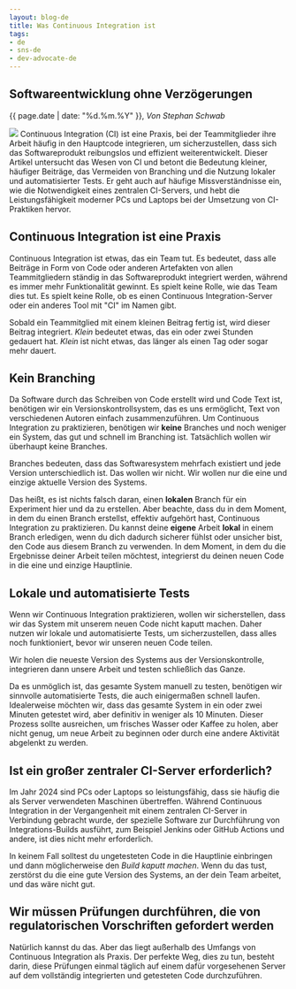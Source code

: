 ```yaml
---
layout: blog-de
title: Was Continuous Integration ist
tags: 
- de
- sns-de
- dev-advocate-de
---
```

## Softwareentwicklung ohne Verzögerungen

<p>{{ page.date | date: "%d.%m.%Y" }}, <em>Von Stephan Schwab</em></p>

<a href="/de/contact-sns.html"><img src="https://gravatar.com/avatar/663d11426b0a187ddac59f8c17ce61b4?s=120&d=robohash&r=x" class="avatar" /></a>
Continuous Integration (CI) ist eine Praxis, bei der Teammitglieder ihre Arbeit häufig in den Hauptcode integrieren, um sicherzustellen, dass sich das Softwareprodukt reibungslos und effizient weiterentwickelt. Dieser Artikel untersucht das Wesen von CI und betont die Bedeutung kleiner, häufiger Beiträge, das Vermeiden von Branching und die Nutzung lokaler und automatisierter Tests. Er geht auch auf häufige Missverständnisse ein, wie die Notwendigkeit eines zentralen CI-Servers, und hebt die Leistungsfähigkeit moderner PCs und Laptops bei der Umsetzung von CI-Praktiken hervor.

## Continuous Integration ist eine Praxis
Continuous Integration ist etwas, das ein Team tut. Es bedeutet, dass alle Beiträge in Form von Code oder anderen Artefakten von allen Teammitgliedern ständig in das Softwareprodukt integriert werden, während es immer mehr Funktionalität gewinnt. Es spielt keine Rolle, wie das Team dies tut. Es spielt keine Rolle, ob es einen Continuous Integration-Server oder ein anderes Tool mit "CI" im Namen gibt.

Sobald ein Teammitglied mit einem kleinen Beitrag fertig ist, wird dieser Beitrag integriert. *Klein* bedeutet etwas, das ein oder zwei Stunden gedauert hat. *Klein* ist nicht etwas, das länger als einen Tag oder sogar mehr dauert.

## Kein Branching
Da Software durch das Schreiben von Code erstellt wird und Code Text ist, benötigen wir ein Versionskontrollsystem, das es uns ermöglicht, Text von verschiedenen Autoren einfach zusammenzuführen. Um Continuous Integration zu praktizieren, benötigen wir **keine** Branches und noch weniger ein System, das gut und schnell im Branching ist. Tatsächlich wollen wir überhaupt keine Branches.

Branches bedeuten, dass das Softwaresystem mehrfach existiert und jede Version unterschiedlich ist. Das wollen wir nicht. Wir wollen nur die eine und einzige aktuelle Version des Systems.

Das heißt, es ist nichts falsch daran, einen **lokalen** Branch für ein Experiment hier und da zu erstellen. Aber beachte, dass du in dem Moment, in dem du einen Branch erstellst, effektiv aufgehört hast, Continuous Integration zu praktizieren. Du kannst deine **eigene** Arbeit **lokal** in einem Branch erledigen, wenn du dich dadurch sicherer fühlst oder unsicher bist, den Code aus diesem Branch zu verwenden. In dem Moment, in dem du die Ergebnisse deiner Arbeit teilen möchtest, integrierst du deinen neuen Code in die eine und einzige Hauptlinie.

## Lokale und automatisierte Tests
Wenn wir Continuous Integration praktizieren, wollen wir sicherstellen, dass wir das System mit unserem neuen Code nicht kaputt machen. Daher nutzen wir lokale und automatisierte Tests, um sicherzustellen, dass alles noch funktioniert, bevor wir unseren neuen Code teilen.

Wir holen die neueste Version des Systems aus der Versionskontrolle, integrieren dann unsere Arbeit und testen schließlich das Ganze.

Da es unmöglich ist, das gesamte System manuell zu testen, benötigen wir sinnvolle automatisierte Tests, die auch einigermaßen schnell laufen. Idealerweise möchten wir, dass das gesamte System in ein oder zwei Minuten getestet wird, aber definitiv in weniger als 10 Minuten. Dieser Prozess sollte ausreichen, um frisches Wasser oder Kaffee zu holen, aber nicht genug, um neue Arbeit zu beginnen oder durch eine andere Aktivität abgelenkt zu werden.

## Ist ein großer zentraler CI-Server erforderlich?
Im Jahr 2024 sind PCs oder Laptops so leistungsfähig, dass sie häufig die als Server verwendeten Maschinen übertreffen. Während Continuous Integration in der Vergangenheit mit einem zentralen CI-Server in Verbindung gebracht wurde, der spezielle Software zur Durchführung von Integrations-Builds ausführt, zum Beispiel Jenkins oder GitHub Actions und andere, ist dies nicht mehr erforderlich.

In keinem Fall solltest du ungetesteten Code in die Hauptlinie einbringen und dann möglicherweise den *Build kaputt machen*. Wenn du das tust, zerstörst du die eine gute Version des Systems, an der dein Team arbeitet, und das wäre nicht gut.

## Wir müssen Prüfungen durchführen, die von regulatorischen Vorschriften gefordert werden
Natürlich kannst du das. Aber das liegt außerhalb des Umfangs von Continuous Integration als Praxis. Der perfekte Weg, dies zu tun, besteht darin, diese Prüfungen einmal täglich auf einem dafür vorgesehenen Server auf dem vollständig integrierten und getesteten Code durchzuführen.
